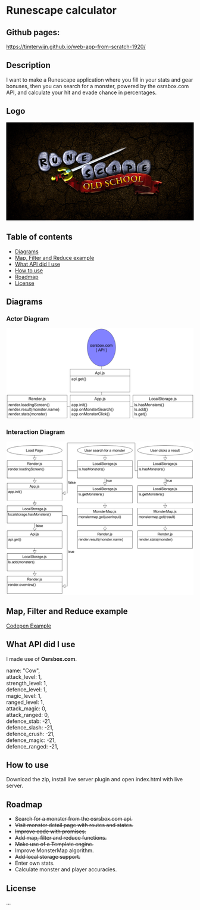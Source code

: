 # Runescape calculator

## Github pages:
https://timterwijn.github.io/web-app-from-scratch-1920/

## Description
I want to make a Runescape application where you fill in your stats and gear bonuses, then you can search for a monster, powered by the osrsbox.com API, and calculate your hit and evade chance in percentages.

## Logo
![Logo](/img/logo.jpg)

## Table of contents
* [Diagrams](#diagrams)
* [Map, Filter and Reduce example](#map,-filter-and-reduce-example)
* [What API did I use](#what-api-did-I-use)
* [How to use](#how-to-use)
* [Roadmap](#roadmap)
* [License](#license)

## Diagrams
### Actor Diagram
![ActorDiagram](/img/ActorDiagram.PNG)
### Interaction Diagram
![InteractionDiagram](/img/InteractionDiagram.PNG)

## Map, Filter and Reduce example
[Codepen Example](https://codepen.io/timterwijn/pen/QWbdYKW)

<!-- What external data source is featured in your project and what are its properties 🌠 -->
## What API did I use
I made use of **Osrsbox.com**.

name: "Cow",  
attack_level: 1,  
strength_level: 1,  
defence_level: 1,  
magic_level: 1,  
ranged_level: 1,  
attack_magic: 0,  
attack_ranged: 0,  
defence_stab: -21,  
defence_slash: -21,  
defence_crush: -21,  
defence_magic: -21,  
defence_ranged: -21,  

## How to use
Download the zip, install live server plugin and open index.html with live server.

## Roadmap
* ~~Search for a monster from the osrsbox.com api.~~
* ~~Visit monster detail page with routes and states.~~
* ~~Improve code with promises.~~
* ~~Add map, filter and reduce functions.~~
* ~~Make use of a Template engine.~~
* Improve MonsterMap algorithm.
* ~~Add local storage support.~~
* Enter own stats.
* Calculate monster and player accuracies.

<!-- How about a license here? 📜 (or is it a licence?) 🤷 -->
## License
...
